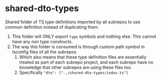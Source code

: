 # shared-dto-types
Shared folder of TS type definitions imported by all subrepos to use common definition instead of duplicating them.

1. This folder will ONLY export `type` symbols and nothing else. This cannot have any non type constructs.
1. The way this folder is consumed is through custom path symbol in tsconfig files of all the subrepos
    1. Which also means that these type definition files are essentially treated as part of each subrepo project, and each subrepo have no knowledge that other subrepos are using these files too.
    1. Specifically `"dto": ["../shared-dto-types/index.ts"]`